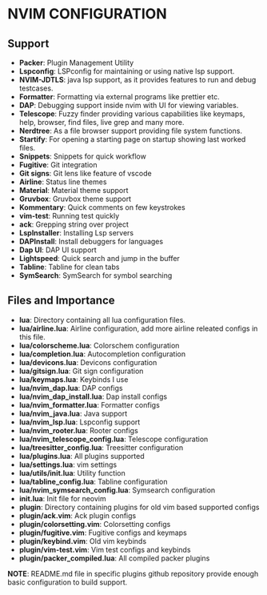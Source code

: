 **NVIM CONFIGURATION**
=======================

## Support
- **Packer**: Plugin Management Utility
- **Lspconfig**: LSPconfig for maintaining or using native lsp support.
- **NVIM-JDTLS**: java lsp support, as it provides features to run and debug testcases.
- **Formatter**: Formatting via external programs like prettier etc.
- **DAP**: Debugging support inside nvim with UI for viewing variables.
- **Telescope**: Fuzzy finder providing various capabilities like keymaps, help, browser, find files,
live grep and many more.
- **Nerdtree**: As a file browser support providing file system functions.
- **Startify**: For opening a starting page on startup showing last worked files.
- **Snippets**: Snippets for quick workflow
- **Fugitive**: Git integration
- **Git signs**: Git lens like feature of vscode
- **Airline**: Status line themes
- **Material**: Material theme support
- **Gruvbox**: Gruvbox theme support
- **Kommentary**: Quick comments on few keystrokes
- **vim-test**: Running test quickly
- **ack**: Grepping string over project
- **LspInstaller**: Installing Lsp servers
- **DAPInstall**: Install debuggers for languages
- **Dap UI**: DAP UI support
- **Lightspeed**: Quick search and jump in the buffer
- **Tabline**: Tabline for clean tabs
- **SymSearch**: SymSearch for symbol searching 

## Files and Importance
- **lua**: Directory containing all lua configuration files.
- **lua/airline.lua**: Airline configuration, add more airline releated configs in this file.
- **lua/colorscheme.lua**: Colorschem configuration
- **lua/completion.lua**: Autocompletion configuration
- **lua/devicons.lua**: Devicons configuration
- **lua/gitsign.lua**: Git sign configuration
- **lua/keymaps.lua**: Keybinds I use
- **lua/nvim_dap.lua**: DAP configs
- **lua/nvim_dap_install.lua**: Dap install configs
- **lua/nvim_formatter.lua**: Formatter configs
- **lua/nvim_java.lua**: Java support
- **lua/nvim_lsp.lua**: Lspconfig support
- **lua/nvim_rooter.lua**: Rooter configs
- **lua/nvim_telescope_config.lua**: Telescope configuration
- **lua/treesitter_config.lua**: Treesitter configuration
- **lua/plugins.lua**: All plugins supported
- **lua/settings.lua**: vim settings
- **lua/utils/init.lua**: Utility function
- **lua/tabline_config.lua**: Tabline configuration
- **lua/nvim_symsearch_config.lua**: Symsearch configuration
- **init.lua**: Init file for neovim
- **plugin**: Directory containing plugins for old vim based supported configs
- **plugin/ack.vim**: Ack plugin configs
- **plugin/colorsetting.vim**: Colorsetting configs
- **plugin/fugitive.vim**: Fugitive configs and keymaps
- **plugin/keybind.vim**: Old vim keybinds
- **plugin/vim-test.vim**: Vim test configs and keybinds
- **plugin/packer_compiled.lua**: All compiled packer plugins


**NOTE**: README.md file in specific plugins github repository provide enough basic configuration to build support.
